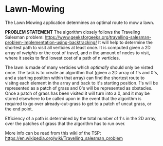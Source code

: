 # Lawn-Mowing
The Lawn Mowing application determines an optimal route to mow a lawn.


**PROBLEM STATEMENT**
The algorithm closely follows the Traveling Salesman problem: https://www.geeksforgeeks.org/travelling-salesman-problem-implementation-using-backtracking/
It will help to determine the shortest path to visit all verticies at least once. It is computed given a 2D array of *weights* or the cost of travel, and *n* the amount of nodes to visit, where it seeks to find lowest cost of a path of n verticies.

The lawn is made of many verticies which *optimally* should only be visted once. The task is to create an algorithm that (given a 2D array of 1's and 0's, and a starting position within that array) can find the shortest route to visitng each element in the array and back to it's starting position.
1's will be represented as a patch of grass and 0's will be represented as obstacles. Once a patch of grass has been visited it will turn into a 0, and it may be stored elsewhere to be called upon in the event that the algorithm is required to go over already-cut-grass to get to a patch of uncut grass, or the end point.

Efficiency of a path is determined by the total number of 1's in the 2D array, over the patches of grass that the algorithm has to run over.

More info can be read from this wiki of the TSP: https://en.wikipedia.org/wiki/Travelling_salesman_problem
